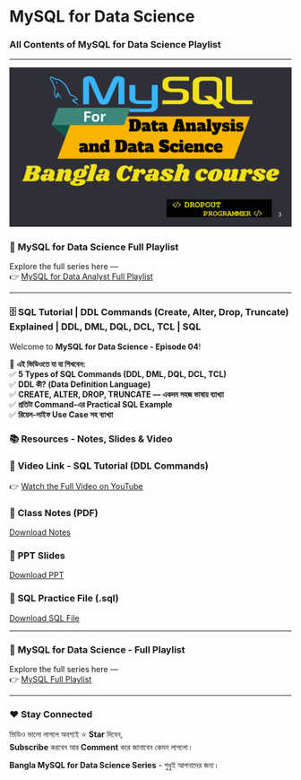 # MySQL for Data Science 

### All Contents of MySQL for Data Science Playlist

---

<p align="center">
  <img src="https://github.com/mahamud-13756/MySQL/blob/main/MySQL.png" width="800"/>
</p>

### 🔗 **MySQL for Data Science Full Playlist**
Explore the full series here —  
👉 [MySQL for Data Analyst Full Playlist](https://www.youtube.com/playlist?list=PLGvQDTPXnnfpHpbyzXtWxZ2dSVNqyYppD)

---

### 🗄️ SQL Tutorial | DDL Commands (Create, Alter, Drop, Truncate) Explained | DDL, DML, DQL, DCL, TCL | SQL

Welcome to **MySQL for Data Science - Episode 04**!  

📌 **এই ভিডিওতে যা যা শিখবেন:**  
✅ **5 Types of SQL Commands (DDL, DML, DQL, DCL, TCL)**  
✅ **DDL কী? (Data Definition Language)**  
✅ **CREATE, ALTER, DROP, TRUNCATE — একদম সহজ ভাষায় ব্যাখ্যা**  
✅ **প্রতিটা Command-এর Practical SQL Example**  
✅ **রিয়েল-লাইফ Use Case সহ ব্যাখ্যা**  

### 📚 Resources - Notes, Slides & Video

### 🎥 **Video Link - SQL Tutorial (DDL Commands)**
👉 [Watch the Full Video on YouTube](https://youtu.be/YOUR_VIDEO_ID)

### 📝 **Class Notes (PDF)**
[Download Notes](https://github.com/your-username/MySQL-for-Data-Analyst/tree/main/MySQL%20%2301)

### 📑 **PPT Slides**
[Download PPT](#) <!-- এখানে তোমার PPT link বসাও -->

### 📓 **SQL Practice File (.sql)**
[Download SQL File](#) <!-- যদি SQL ফাইল থাকে -->

---

### 🔗 **MySQL for Data Science - Full Playlist**
Explore the full series here —  
👉 [MySQL Full Playlist](https://www.youtube.com/playlist?list=PLGvQDTPXnnfpHpbyzXtWxZ2dSVNqyYppD)

---

### ❤️ Stay Connected
ভিডিও ভালো লাগলে অবশ্যই ⭐ **Star** দিবেন,  
**Subscribe** করবেন আর **Comment** করে জানাবেন কেমন লাগলো।

**Bangla MySQL for Data Science Series** - শুধুই আপনাদের জন্য।
